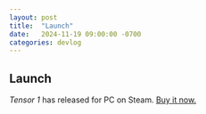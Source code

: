 ```yaml
---
layout: post
title:  "Launch"
date:   2024-11-19 09:00:00 -0700
categories: devlog
---
```


## Launch

*Tensor 1* has released for PC on Steam. [Buy it now.](https://store.steampowered.com/app/3299900)

